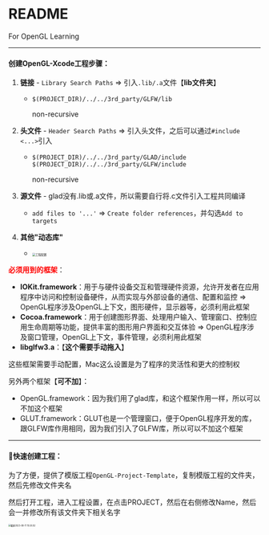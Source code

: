 # README

For OpenGL Learning

-------

#### 创建OpenGL-Xcode工程步骤：

1. **链接** - `Library Search Paths` => 引入`.lib/.a`文件【**lib文件夹**】

   - ```shell
     $(PROJECT_DIR)/../../3rd_party/GLFW/lib
     ```

     non-recursive

2. **头文件** - `Header Search Paths` => 引入头文件，之后可以通过`#include <...>`引入

   - ```shell
     $(PROJECT_DIR)/../../3rd_party/GLAD/include
     $(PROJECT_DIR)/../../3rd_party/GLFW/include
     ```

     non-recursive

3. **源文件** - glad没有.lib或.a文件，所以需要自行将.c文件引入工程共同编译

   - `add files to '...'` => `Create folder references`，并勾选`Add to targets`

4. **其他"动态库"**

   - <img src="https://cdn.jsdelivr.net/gh/shuaigougou5545/blog-image/img/202308061034203.png" alt="工程配置" style="zoom:40%;" />

<font color='red'>**必须用到的框架**</font>：

- **IOKit.framework**：用于与硬件设备交互和管理硬件资源，允许开发者在应用程序中访问和控制设备硬件，从而实现与外部设备的通信、配置和监控 => OpenGL程序涉及OpenGL上下文，图形硬件，显示器等，必须利用此框架
- **Cocoa.framework**：用于创建图形界面、处理用户输入、管理窗口、控制应用生命周期等功能，提供丰富的图形用户界面和交互体验 => OpenGL程序涉及窗口管理，OpenGL上下文，事件管理，必须利用此框架
- **libglfw3.a**：【**这个需要手动拖入**】

这些框架需要手动配置，Mac这么设置是为了程序的灵活性和更大的控制权

另外两个框架【**可不加**】：

- OpenGL.framework：因为我们用了glad库，和这个框架作用一样，所以可以不加这个框架
- GLUT.framework：GLUT也是一个管理窗口，便于OpenGL程序开发的库，跟GLFW库作用相同，因为我们引入了GLFW库，所以可以不加这个框架

---

#### 🚌快速创建工程：

为了方便，提供了模版工程`OpenGL-Project-Template`，复制模版工程的文件夹，然后先修改文件夹名

然后打开工程，进入工程设置，在点击PROJECT，然后在右侧修改Name，然后会一并修改所有该文件夹下相关名字

<img src="https://cdn.jsdelivr.net/gh/shuaigougou5545/blog-image/img/202308111926101.png" alt="截屏2023-08-11 19.26.02" style="zoom:30%;" />
